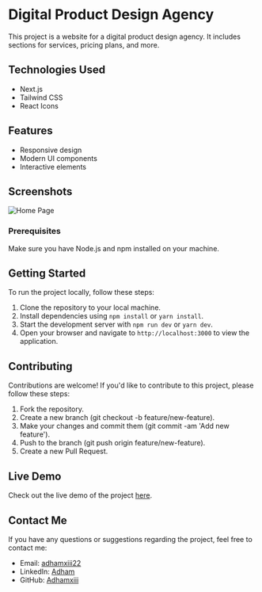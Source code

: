 # Digital Product Design Agency

This project is a website for a digital product design agency. It includes sections for services, pricing plans, and more.

## Technologies Used

- Next.js
- Tailwind CSS
- React Icons

## Features

- Responsive design
- Modern UI components
- Interactive elements

## Screenshots

![Home Page](/home.png)

### Prerequisites

Make sure you have Node.js and npm installed on your machine.

## Getting Started

To run the project locally, follow these steps:

1. Clone the repository to your local machine.
2. Install dependencies using `npm install` or `yarn install`.
3. Start the development server with `npm run dev` or `yarn dev`.
4. Open your browser and navigate to `http://localhost:3000` to view the application.

## Contributing

Contributions are welcome! If you'd like to contribute to this project, please follow these steps:

1. Fork the repository.
2. Create a new branch (git checkout -b feature/new-feature).
3. Make your changes and commit them (git commit -am 'Add new feature').
4. Push to the branch (git push origin feature/new-feature).
5. Create a new Pull Request.

## Live Demo

Check out the live demo of the project [here](https://agency-landing-page-mu-eight.vercel.app/).

## Contact Me

If you have any questions or suggestions regarding the project, feel free to contact me:

- Email: [adhamxiii22](mailto:adhamxiii22@gmail.com)
- LinkedIn: [Adham](https://www.linkedin.com/in/adhamnasser/)
- GitHub: [Adhamxiii](https://github.com/Adhamxiii)
